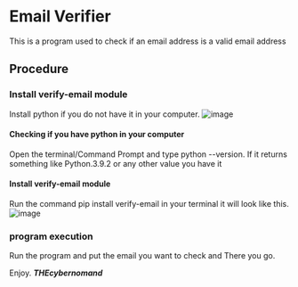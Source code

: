 # Email Verifier
This is a program used to check if an email address is a valid email address

## Procedure
### Install verify-email module
Install python if you do not have it in your computer.
![image](https://user-images.githubusercontent.com/44478872/119385111-5d53f400-bcce-11eb-9e66-d5fb886ecf34.png)
#### Checking if you have python in your computer
Open the terminal/Command Prompt and type python --version.
If it returns something like Python.3.9.2 or any other value you have it
#### Install verify-email  module
Run the command pip install verify-email in your terminal it will look like this.
![image](https://user-images.githubusercontent.com/44478872/119384697-c850fb00-bccd-11eb-912d-23d805cbbb74.png)

### program execution
Run the program  and put the email you want to check and There you go.

Enjoy.
***THEcybernomand***
